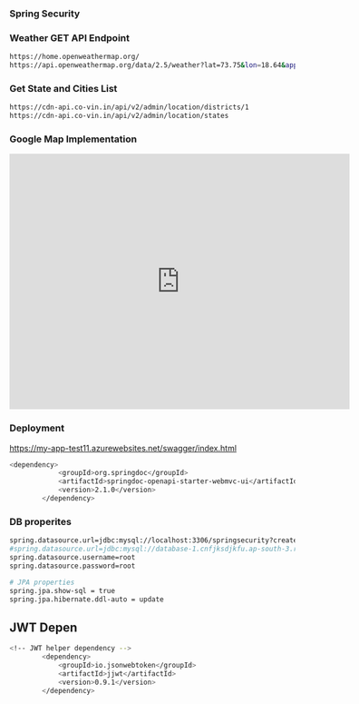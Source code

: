 ### Spring Security

### Weather GET API Endpoint
```bash
https://home.openweathermap.org/
https://api.openweathermap.org/data/2.5/weather?lat=73.75&lon=18.64&appid=ccfcadc9a73d82ec42c90a6ea4829810
```

### Get State and Cities List
```bash
https://cdn-api.co-vin.in/api/v2/admin/location/districts/1
https://cdn-api.co-vin.in/api/v2/admin/location/states
```

### Google Map Implementation
<iframe src="https://www.google.com/maps/embed?pb=!1m18!1m12!1m3!1d1890.2043639616168!2d73.75686630183439!3d18.64564600146357!2m3!1f0!2f0!3f0!3m2!1i1024!2i768!4f13.1!3m3!1m2!1s0x3bc2b9f04635518b%3A0xea525f504f61f2a4!2sInstitute%20for%20Advanced%20Computing%20%26%20Software%20Development!5e0!3m2!1sen!2sin!4v1722578185236!5m2!1sen!2sin" width="600" height="450" style="border:0;" allowfullscreen="" loading="lazy" referrerpolicy="no-referrer-when-downgrade"></iframe>

### Deployment
https://my-app-test11.azurewebsites.net/swagger/index.html

```bash
<dependency>
			<groupId>org.springdoc</groupId>
			<artifactId>springdoc-openapi-starter-webmvc-ui</artifactId>
			<version>2.1.0</version>
		</dependency>
```

### DB properites
```bash
spring.datasource.url=jdbc:mysql://localhost:3306/springsecurity?createDatabaseIfNotExist=true&useSSL=false&allowPublicKeyRetrieval=true
#spring.datasource.url=jdbc:mysql://database-1.cnfjksdjkfu.ap-south-3.rds.amazonaws.com:3306/meetyourdoctor?createDatabaseIfNotExist=true&useSSL=false&allowPublicKeyRetrieval=true
spring.datasource.username=root
spring.datasource.password=root

# JPA properties
spring.jpa.show-sql = true
spring.jpa.hibernate.ddl-auto = update
```
## JWT Depen
```bash
<!-- JWT helper dependency -->
		<dependency>
			<groupId>io.jsonwebtoken</groupId>
			<artifactId>jjwt</artifactId>
			<version>0.9.1</version>
		</dependency>
```


